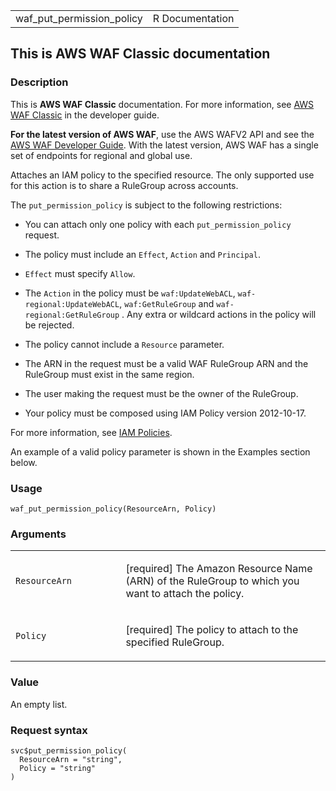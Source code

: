 <table style="width: 100%;">
<tbody>
<tr class="odd">
<td>waf_put_permission_policy</td>
<td style="text-align: right;">R Documentation</td>
</tr>
</tbody>
</table>

## This is AWS WAF Classic documentation

### Description

This is **AWS WAF Classic** documentation. For more information, see
[AWS WAF
Classic](https://docs.aws.amazon.com/waf/latest/developerguide/classic-waf-chapter.html)
in the developer guide.

**For the latest version of AWS WAF**, use the AWS WAFV2 API and see the
[AWS WAF Developer
Guide](https://docs.aws.amazon.com/waf/latest/developerguide/waf-chapter.html).
With the latest version, AWS WAF has a single set of endpoints for
regional and global use.

Attaches an IAM policy to the specified resource. The only supported use
for this action is to share a RuleGroup across accounts.

The `put_permission_policy` is subject to the following restrictions:

-   You can attach only one policy with each `put_permission_policy`
    request.

-   The policy must include an `Effect`, `Action` and `Principal`.

-   `Effect` must specify `Allow`.

-   The `Action` in the policy must be `waf:UpdateWebACL`,
    `waf-regional:UpdateWebACL`, `waf:GetRuleGroup` and
    `waf-regional:GetRuleGroup` . Any extra or wildcard actions in the
    policy will be rejected.

-   The policy cannot include a `Resource` parameter.

-   The ARN in the request must be a valid WAF RuleGroup ARN and the
    RuleGroup must exist in the same region.

-   The user making the request must be the owner of the RuleGroup.

-   Your policy must be composed using IAM Policy version 2012-10-17.

For more information, see [IAM
Policies](https://docs.aws.amazon.com/IAM/latest/UserGuide/access_policies.html).

An example of a valid policy parameter is shown in the Examples section
below.

### Usage

    waf_put_permission_policy(ResourceArn, Policy)

### Arguments

<table>
<colgroup>
<col style="width: 35%" />
<col style="width: 65%" />
</colgroup>
<tbody>
<tr class="odd">
<td><code
id="waf_put_permission_policy_:_ResourceArn">ResourceArn</code></td>
<td><p>[required] The Amazon Resource Name (ARN) of the RuleGroup to
which you want to attach the policy.</p></td>
</tr>
<tr class="even">
<td><code id="waf_put_permission_policy_:_Policy">Policy</code></td>
<td><p>[required] The policy to attach to the specified
RuleGroup.</p></td>
</tr>
</tbody>
</table>

### Value

An empty list.

### Request syntax

    svc$put_permission_policy(
      ResourceArn = "string",
      Policy = "string"
    )
